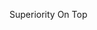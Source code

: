 Superiority On Top

<!---
0BuiltDifferent/0BuiltDifferent is a ✨ special ✨ repository because its `README.md` (this file) appears on your GitHub profile.
You can click the Preview link to take a look at your changes.
--->
